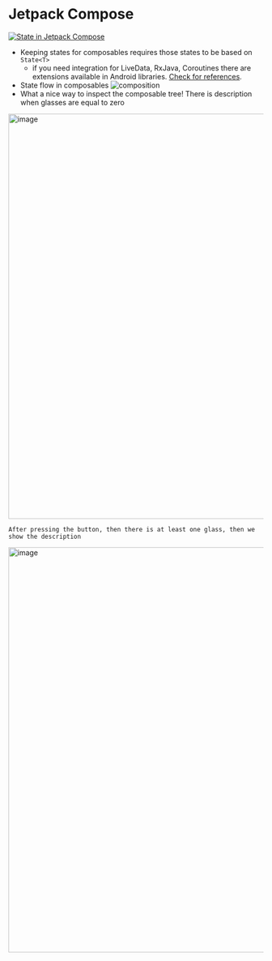 # Jetpack Compose

[![State in Jetpack Compose](https://img.youtube.com/vi/PMMY23F0CFg/0.jpg)](https://www.youtube.com/watch?v=PMMY23F0CFg)

- Keeping states for composables requires those states to be based on `State<T>`
	- if you need integration for LiveData, RxJava, Coroutines there are extensions available in Android libraries. [Check for references](https://developer.android.com/jetpack/compose/libraries#streams).  
- State flow in composables
![composition](https://developer.android.com/codelabs/jetpack-compose-state/img/7d3509d136280b6c.png)
- What a nice way to inspect the composable tree!
	There is description when glasses are equal to zero
<img width="800" alt="image" src="https://user-images.githubusercontent.com/3371622/174690416-eebdb4fb-9ffe-4d98-b41c-58404abd090e.png">

	After pressing the button, then there is at least one glass, then we show the description
<img width="800" alt="image" src="https://user-images.githubusercontent.com/3371622/174690476-137cd30c-0c04-4279-81c6-ece3d2eebaf6.png">